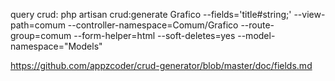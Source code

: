 query crud:
php artisan crud:generate Grafico --fields='title#string;' --view-path=comum --controller-namespace=Comum/Grafico --route-group=comum --form-helper=html --soft-deletes=yes --model-namespace="Models"

https://github.com/appzcoder/crud-generator/blob/master/doc/fields.md
